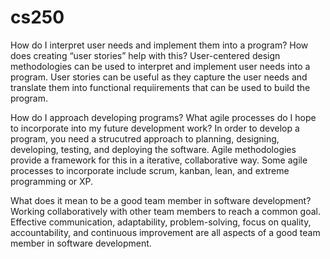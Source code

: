 # cs250


How do I interpret user needs and implement them into a program? How does creating “user stories” help with this?
User-centered design methodologies can be used to interpret and implement user needs into a program. User stories can be useful as they capture the user needs
and translate them into functional requiirements that can be used to build the program. 

How do I approach developing programs? What agile processes do I hope to incorporate into my future development work?
In order to develop a program, you need a strucutred approach to planning, designing, developing, testing, and deploying the software. Agile methodologies
provide a framework for this in a iterative, collaborative way. Some agile processes to incorporate include scrum, kanban, lean, and extreme programming or XP. 

What does it mean to be a good team member in software development?
Working collaboratively with other team members to reach a common goal. Effective communication, adaptability, problem-solving, focus on quality, accountability, and continuous improvement are all aspects of a good team member in software development. 
